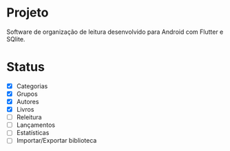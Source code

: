 # Projeto

Software de organização de leitura desenvolvido para Android com Flutter e SQlite.

# Status

- [x] Categorias
- [x] Grupos
- [x] Autores
- [x] Livros
- [ ] Releitura
- [ ] Lançamentos
- [ ] Estatísticas
- [ ] Importar/Exportar biblioteca